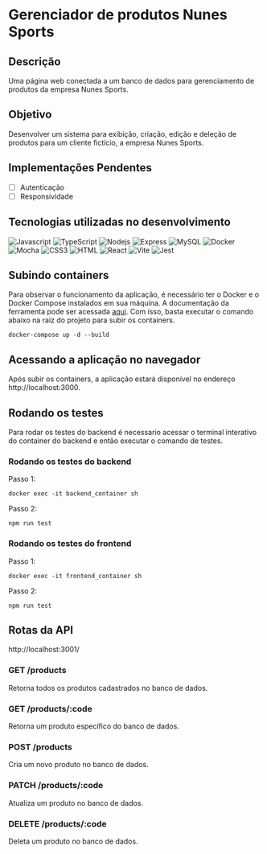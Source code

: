 # Gerenciador de produtos Nunes Sports

## Descrição

  Uma página web conectada a um banco de dados para gerenciamento de produtos da empresa Nunes Sports.

## Objetivo

  Desenvolver um sistema para exibição, criação, edição e deleção de produtos para um cliente fictício, a empresa Nunes Sports.

## Implementações Pendentes

- [ ] Autenticação
- [ ] Responsividade
  
## Tecnologias utilizadas no desenvolvimento
![Javascript](https://img.shields.io/badge/javascript-%23323330.svg?style=for-the-badge&logo=javascript&logoColor=%23F7DF1E)
![TypeScript](https://img.shields.io/badge/TypeScript-007ACC?style=for-the-badge&logo=typescript&logoColor=white)
![Nodejs](https://img.shields.io/badge/Node%20js-339933?style=for-the-badge&logo=nodedotjs&logoColor=white)
![Express](https://img.shields.io/badge/Express%20js-000000?style=for-the-badge&logo=express&logoColor=white)
![MySQL](https://img.shields.io/badge/MySQL-005C84?style=for-the-badge&logo=mysql&logoColor=white)
![Docker](https://img.shields.io/badge/Docker-2CA5E0?style=for-the-badge&logo=docker&logoColor=white)
![Mocha](https://img.shields.io/badge/Mocha-8D6748?style=for-the-badge&logo=Mocha&logoColor=white)
![CSS3](https://img.shields.io/badge/css3-%231572B6.svg?style=for-the-badge&logo=css3&logoColor=white)
![HTML](https://img.shields.io/badge/HTML5-E34F26?style=for-the-badge&logo=html5&logoColor=white)
![React](https://img.shields.io/badge/react-%2320232a.svg?style=for-the-badge&logo=react&logoColor=%2361DAFB)
![Vite](https://img.shields.io/badge/Vite-B73BFE?style=for-the-badge&logo=vite&logoColor=FFD62E)
![Jest](https://img.shields.io/badge/Jest-C21325?style=for-the-badge&logo=jest&logoColor=white)

## Subindo containers

  Para observar o funcionamento da aplicação, é necessário ter o Docker e o Docker Compose instalados em sua máquina. A documentação da ferramenta pode ser acessada <a href="https://docs.docker.com/get-docker/" target="_blank">aqui</a>. Com isso, basta executar o comando abaixo na raiz do projeto para subir os containers.

  ```
  docker-compose up -d --build
  ```
## Acessando a aplicação no navegador
  
  Após subir os containers, a aplicação estará disponível no endereço http://localhost:3000.
  
## Rodando os testes
  Para rodar os testes do backend é necessario acessar o terminal interativo do container do backend e então executar o comando de testes.
### Rodando os testes do backend

  Passo 1:
  ```
  docker exec -it backend_container sh
  ```
  Passo 2:
  ```
  npm run test
  ```
### Rodando os testes do frontend
  Passo 1:
  ```
  docker exec -it frontend_container sh
  ```
  Passo 2:
  ```
  npm run test
  ```

## Rotas da API
  http://localhost:3001/

### GET /products
  Retorna todos os produtos cadastrados no banco de dados.

### GET /products/:code
  Retorna um produto específico do banco de dados.

### POST /products
  Cria um novo produto no banco de dados.

### PATCH /products/:code
  Atualiza um produto no banco de dados.

### DELETE /products/:code
  Deleta um produto no banco de dados.
